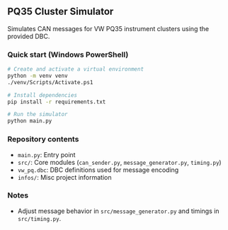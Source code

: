 ## PQ35 Cluster Simulator

Simulates CAN messages for VW PQ35 instrument clusters using the provided DBC.

### Quick start (Windows PowerShell)

```bash
# Create and activate a virtual environment
python -m venv venv
./venv/Scripts/Activate.ps1

# Install dependencies
pip install -r requirements.txt

# Run the simulator
python main.py
```

### Repository contents

- `main.py`: Entry point
- `src/`: Core modules (`can_sender.py`, `message_generator.py`, `timing.py`)
- `vw_pq.dbc`: DBC definitions used for message encoding
- `infos/`: Misc project information

### Notes

- Adjust message behavior in `src/message_generator.py` and timings in `src/timing.py`.

